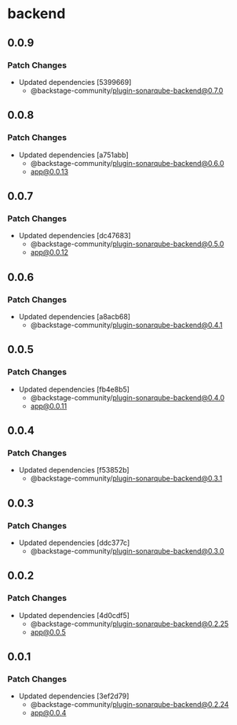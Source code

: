 # backend

## 0.0.9

### Patch Changes

- Updated dependencies [5399669]
  - @backstage-community/plugin-sonarqube-backend@0.7.0

## 0.0.8

### Patch Changes

- Updated dependencies [a751abb]
  - @backstage-community/plugin-sonarqube-backend@0.6.0
  - app@0.0.13

## 0.0.7

### Patch Changes

- Updated dependencies [dc47683]
  - @backstage-community/plugin-sonarqube-backend@0.5.0
  - app@0.0.12

## 0.0.6

### Patch Changes

- Updated dependencies [a8acb68]
  - @backstage-community/plugin-sonarqube-backend@0.4.1

## 0.0.5

### Patch Changes

- Updated dependencies [fb4e8b5]
  - @backstage-community/plugin-sonarqube-backend@0.4.0
  - app@0.0.11

## 0.0.4

### Patch Changes

- Updated dependencies [f53852b]
  - @backstage-community/plugin-sonarqube-backend@0.3.1

## 0.0.3

### Patch Changes

- Updated dependencies [ddc377c]
  - @backstage-community/plugin-sonarqube-backend@0.3.0

## 0.0.2

### Patch Changes

- Updated dependencies [4d0cdf5]
  - @backstage-community/plugin-sonarqube-backend@0.2.25
  - app@0.0.5

## 0.0.1

### Patch Changes

- Updated dependencies [3ef2d79]
  - @backstage-community/plugin-sonarqube-backend@0.2.24
  - app@0.0.4
